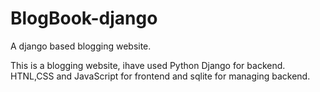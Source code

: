 # BlogBook-django
A django based blogging website.

This is a blogging website, ihave used Python Django for backend. HTNL,CSS and JavaScript for frontend and sqlite for managing backend.

